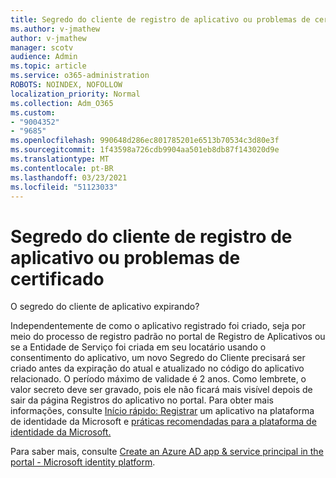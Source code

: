 ```yaml
---
title: Segredo do cliente de registro de aplicativo ou problemas de certificado
ms.author: v-jmathew
author: v-jmathew
manager: scotv
audience: Admin
ms.topic: article
ms.service: o365-administration
ROBOTS: NOINDEX, NOFOLLOW
localization_priority: Normal
ms.collection: Adm_O365
ms.custom:
- "9004352"
- "9685"
ms.openlocfilehash: 990648d286ec801785201e6513b70534c3d80e3f
ms.sourcegitcommit: 1f43598a726cdb9904aa501eb8db87f143020d9e
ms.translationtype: MT
ms.contentlocale: pt-BR
ms.lasthandoff: 03/23/2021
ms.locfileid: "51123033"
---
```

# <a name="app-registration-client-secret-or-certificate-issues"></a>Segredo do cliente de registro de aplicativo ou problemas de certificado

O segredo do cliente de aplicativo expirando?

Independentemente de como o aplicativo registrado foi criado, seja por meio do processo de registro padrão no portal de Registro de Aplicativos ou se a Entidade de Serviço foi criada em seu locatário usando o consentimento do aplicativo, um novo Segredo do Cliente precisará ser criado antes da expiração do atual e atualizado no código do aplicativo relacionado. O período máximo de validade é 2 anos. Como lembrete, o valor secreto deve ser gravado, pois ele não ficará mais visível depois de sair da página Registros do aplicativo no portal. Para obter mais informações, consulte [Início rápido: Registrar](https://docs.microsoft.com/azure/active-directory/develop/quickstart-register-app) um aplicativo na plataforma de identidade da Microsoft e [práticas recomendadas para a plataforma de identidade da Microsoft.](https://docs.microsoft.com/azure/active-directory/develop/identity-platform-integration-checklist#security)

Para saber mais, consulte [Create an Azure AD app & service principal in the portal - Microsoft identity platform](https://docs.microsoft.com/azure/active-directory/develop/howto-create-service-principal-portal).
